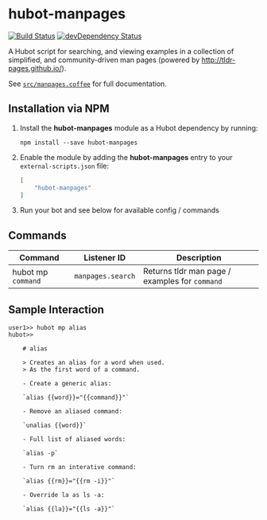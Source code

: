 # hubot-manpages

[![Build Status](https://travis-ci.org/ClaudeBot/hubot-manpages.svg)](https://travis-ci.org/ClaudeBot/hubot-manpages)
[![devDependency Status](https://david-dm.org/ClaudeBot/hubot-manpages/dev-status.svg)](https://david-dm.org/ClaudeBot/hubot-manpages#info=devDependencies)

A Hubot script for searching, and viewing examples in a collection of simplified, and community-driven man pages (powered by http://tldr-pages.github.io/).

See [`src/manpages.coffee`](src/manpages.coffee) for full documentation.


## Installation via NPM

1. Install the **hubot-manpages** module as a Hubot dependency by running:

    ```
    npm install --save hubot-manpages
    ```

2. Enable the module by adding the **hubot-manpages** entry to your `external-scripts.json` file:

    ```json
    [
        "hubot-manpages"
    ]
    ```

3. Run your bot and see below for available config / commands


## Commands

Command | Listener ID | Description
--- | --- | ---
hubot mp `command` | `manpages.search` | Returns tldr man page / examples for `command`


## Sample Interaction

```
user1>> hubot mp alias
hubot>>

    # alias

    > Creates an alias for a word when used.
    > As the first word of a command.

    - Create a generic alias:

    `alias {{word}}="{{command}}"`

    - Remove an aliased command:

    `unalias {{word}}`

    - Full list of aliased words:

    `alias -p`

    - Turn rm an interative command:

    `alias {{rm}}="{{rm -i}}"`

    - Override la as ls -a:

    `alias {{la}}="{{ls -a}}"`
```
